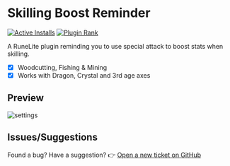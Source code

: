 # Skilling Boost Reminder
[![Active Installs](http://img.shields.io/endpoint?url=https://api.runelite.net/pluginhub/shields/installs/plugin/skilling-boost-reminder)](https://runelite.net/plugin-hub/JonneSaloranta) [![Plugin Rank](http://img.shields.io/endpoint?url=https://api.runelite.net/pluginhub/shields/rank/plugin/skilling-boost-reminder)](https://runelite.net/plugin-hub)

A RuneLite plugin reminding you to use special attack to boost stats when skilling.

- [x] Woodcutting, Fishing & Mining
- [x] Works with Dragon, Crystal and 3rd age axes

## Preview

![settings](https://github.com/user-attachments/assets/2ee298ba-757d-4b5a-9aa3-1e176a9f94db)


## Issues/Suggestions

Found a bug? Have a suggestion?
👉 [Open a new ticket on GitHub](https://github.com/JonneSaloranta/skilling-boost-reminder/issues/new)
